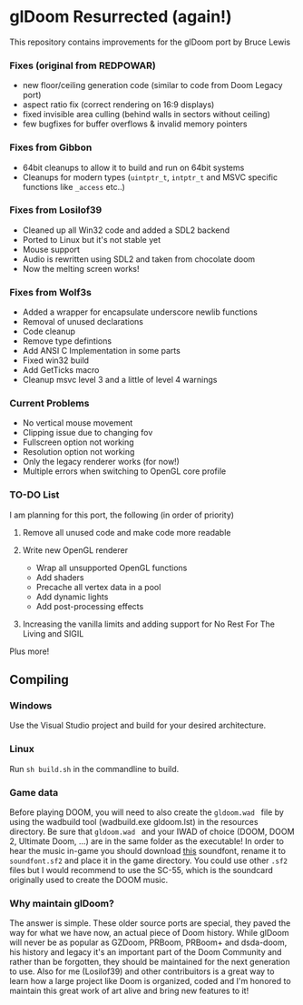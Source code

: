 # glDoom Resurrected (again!)
This repository contains improvements for the glDoom port by Bruce Lewis

### Fixes (original from REDPOWAR)
* new floor/ceiling generation code (similar to code from Doom Legacy port)
* aspect ratio fix (correct rendering on 16:9 displays)
* fixed invisible area culling (behind walls in sectors without ceiling)
* few bugfixes for buffer overflows & invalid memory pointers

### Fixes from Gibbon
* 64bit cleanups to allow it to build and run on 64bit systems
* Cleanups for modern types (``` uintptr_t ```, ``` intptr_t ``` and MSVC specific functions like ``` _access ``` etc..)

### Fixes from Losilof39
* Cleaned up all Win32 code and added a SDL2 backend
* Ported to Linux but it's not stable yet
* Mouse support
* Audio is rewritten using SDL2 and taken from chocolate doom
* Now the melting screen works!

### Fixes from Wolf3s
* Added a wrapper for encapsulate underscore newlib functions
* Removal of unused declarations
* Code cleanup
* Remove type defintions 
* Add ANSI C Implementation in some parts
* Fixed win32 build
* Add GetTicks macro
* Cleanup msvc level 3 and a little of level 4 warnings

### Current Problems
* No vertical mouse movement
* Clipping issue due to changing fov
* Fullscreen option not working
* Resolution option not working
* Only the legacy renderer works (for now!)
* Multiple errors when switching to OpenGL core profile

### TO-DO List
I am planning for this port, the following (in order of priority)

1. Remove all unused code and make code more readable
   
2. Write new OpenGL renderer
   - Wrap all unsupported OpenGL functions
   - Add shaders
   - Precache all vertex data in a pool
   - Add dynamic lights
   - Add post-processing effects
     
4. Increasing the vanilla limits and adding support for No Rest For The Living and SIGIL

Plus more!

## Compiling

### Windows
Use the Visual Studio project and build for your desired architecture.

### Linux
Run ``` sh build.sh ``` in the commandline to build.

### Game data
Before playing DOOM, you will need to also create the ```gldoom.wad ``` file by using the wadbuild tool (wadbuild.exe gldoom.lst) in the resources directory.
Be sure that ```gldoom.wad ``` and your IWAD of choice (DOOM, DOOM 2, Ultimate Doom, ...) are in the same folder as the executable!
In order to hear the music in-game you should download [this](https://archive.org/download/free-soundfonts-sf2-2019-04/SC-55.sf2) soundfont, rename it to ``` soundfont.sf2``` and place it in the game directory. You could use other `.sf2` files but I would recommend to use the SC-55, which is the soundcard originally used to create the DOOM music.

### Why maintain glDoom?
The answer is simple. These older source ports are special, they paved the way for what we have now, an actual piece of Doom history. While glDoom will never be as popular as GZDoom, PRBoom, PRBoom+ and dsda-doom, his history and legacy it's an important part of the Doom Community and rather than be forgotten, they should be maintained for the next generation to use. Also for me (Losilof39) and other contribuitors is a great way to learn how a large project like Doom is organized, coded and I'm honored to maintain this great work of art alive and bring new features to it!

